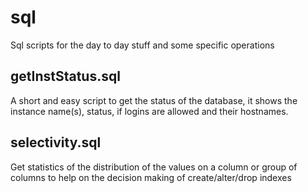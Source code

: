 # sql
Sql scripts for the day to day stuff and some specific operations

## getInstStatus.sql
A short and easy script to get the status of the database, it shows the instance name(s), status, if logins are allowed and their hostnames.

## selectivity.sql
Get statistics of the distribution of the values on a column or group of columns to help on the decision making of create/alter/drop indexes